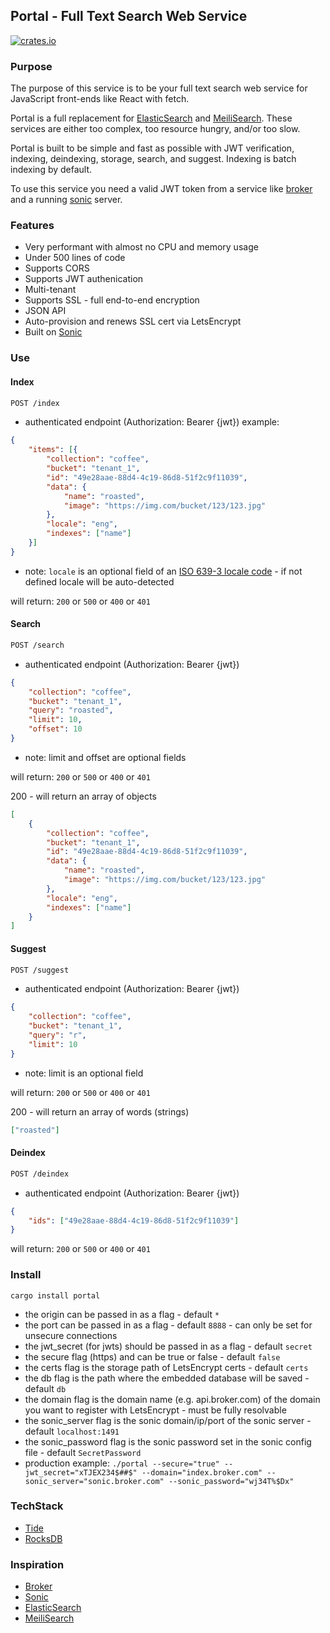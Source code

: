 ## Portal - Full Text Search Web Service

[![crates.io](https://meritbadge.herokuapp.com/portal)](https://crates.io/crates/portal)

### Purpose

The purpose of this service is to be your full text search web service for JavaScript front-ends like React with fetch.

Portal is a full replacement for [ElasticSearch](https://www.elastic.co/) and [MeiliSearch](https://github.com/meilisearch/MeiliSearch). These services are either too complex, too resource hungry, and/or too slow.

Portal is built to be simple and fast as possible with JWT verification, indexing, deindexing, storage, search, and suggest. Indexing is batch indexing by default.

To use this service you need a valid JWT token from a service like [broker](https://crates.io/crates/broker) and a running [sonic](https://crates.io/crates/sonic-server) server.

### Features

* Very performant with almost no CPU and memory usage
* Under 500 lines of code
* Supports CORS
* Supports JWT authenication
* Multi-tenant
* Supports SSL - full end-to-end encryption
* JSON API
* Auto-provision and renews SSL cert via LetsEncrypt
* Built on [Sonic](https://crates.io/crates/sonic-server) 

### Use

#### Index

```html
POST /index
```
- authenticated endpoint (Authorization: Bearer {jwt})
example:
```json
{
    "items": [{
        "collection": "coffee", 
        "bucket": "tenant_1", 
        "id": "49e28aae-88d4-4c19-86d8-51f2c9f11039", 
        "data": {
            "name": "roasted",
            "image": "https://img.com/bucket/123/123.jpg"
        },
        "locale": "eng",
        "indexes": ["name"]
    }]
}
```
- note: `locale` is an optional field of an [ISO 639-3 locale code](https://iso639-3.sil.org/code_tables/639/data) - if not defined locale will be auto-detected

will return: `200` or `500` or `400` or `401`

#### Search

```html
POST /search
```
- authenticated endpoint (Authorization: Bearer {jwt})
```json
{
    "collection": "coffee", 
    "bucket": "tenant_1", 
    "query": "roasted",
    "limit": 10,
    "offset": 10
}
```
- note: limit and offset are optional fields

will return: `200` or `500` or `400` or `401`

200 - will return an array of objects
```json
[
    {
        "collection": "coffee", 
        "bucket": "tenant_1", 
        "id": "49e28aae-88d4-4c19-86d8-51f2c9f11039", 
        "data": {
            "name": "roasted",
            "image": "https://img.com/bucket/123/123.jpg"
        },
        "locale": "eng",
        "indexes": ["name"]
    }
]
```

#### Suggest

```html
POST /suggest
```
- authenticated endpoint (Authorization: Bearer {jwt})
```json
{
    "collection": "coffee", 
    "bucket": "tenant_1", 
    "query": "r",
    "limit": 10
}
```
- note: limit is an optional field

will return: `200` or `500` or `400` or `401`

200 - will return an array of words (strings)
```json
["roasted"]
```

#### Deindex

```html
POST /deindex
```
- authenticated endpoint (Authorization: Bearer {jwt})
```json
{
    "ids": ["49e28aae-88d4-4c19-86d8-51f2c9f11039"]
}
```

will return: `200` or `500` or `400` or `401`

### Install

``` cargo install portal ```

- the origin can be passed in as a flag - default `*`
- the port can be passed in as a flag - default `8888` - can only be set for unsecure connections
- the jwt_secret (for jwts) should be passed in as a flag - default `secret`
- the secure flag (https) and can be true or false - default `false`
- the certs flag is the storage path of LetsEncrypt certs - default `certs`
- the db flag is the path where the embedded database will be saved - default `db`
- the domain flag is the domain name (e.g. api.broker.com) of the domain you want to register with LetsEncrypt - must be fully resolvable 
- the sonic_server flag is the sonic domain/ip/port of the sonic server - default `localhost:1491`
- the sonic_password flag is the sonic password set in the sonic config file - default `SecretPassword`
- production example: `./portal --secure="true" --jwt_secret="xTJEX234$##$" --domain="index.broker.com" --sonic_server="sonic.broker.com" --sonic_password="wj34T%$Dx"`

### TechStack

* [Tide](https://crates.io/crates/tide)
* [RocksDB](https://crates.io/crates/rocksdb)

### Inspiration

* [Broker](https://crates.io/crates/broker)
* [Sonic](https://crates.io/crates/sonic-server)
* [ElasticSearch](https://www.elastic.co/)
* [MeiliSearch](https://github.com/meilisearch/MeiliSearch)
